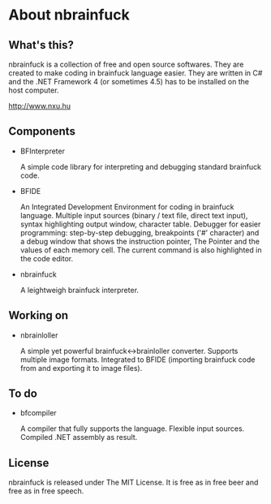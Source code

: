 About nbrainfuck
==========

What's this?
----------

nbrainfuck is a collection of free and open source softwares. They are created to make coding in brainfuck language easier. They are written in C# and the .NET Framework 4 (or sometimes 4.5) has to be installed on the host computer.

http://www.nxu.hu

Components
----------
* BFInterpreter
 
   A simple code library for interpreting and debugging standard brainfuck code. 
* BFIDE

   An Integrated Development Environment for coding in brainfuck language. Multiple input sources (binary / text file, direct text input), syntax highlighting output window, character table. Debugger for easier programming: step-by-step debugging, breakpoints ('#' character) and a debug window that shows the instruction pointer, The Pointer and the values of each memory cell. The current command is also highlighted in the code editor. 
* nbrainfuck 

   A leightweigh brainfuck interpreter.

Working on
----------
* nbrainloller 

   A simple yet powerful brainfuck<->brainloller converter. Supports multiple image formats. Integrated to BFIDE (importing brainfuck code from and exporting it to image files).

To do
----------
* bfcompiler

   A compiler that fully supports the language. Flexible input sources. Compiled .NET assembly as result.

License
----------
nbrainfuck is released under The MIT License. It is free as in free beer and free as in free speech.
